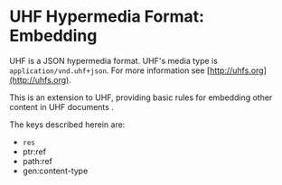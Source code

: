 # UHF Hypermedia Format: Embedding

UHF is a JSON hypermedia format.  UHF's media type is `application/vnd.uhf+json`.  For more information see [http://uhfs.org](http://uhfs.org).

This is an extension to UHF, providing basic rules for embedding other content in UHF documents   .

The keys described herein are:

- `res`
- ptr:ref
- path:ref
- gen:content-type

